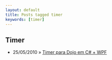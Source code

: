 ```yaml
---
layout: default
title: Posts tagged timer
keywords: [timer]
---
```

<h2 class="category">Timer</h2>
<ul class="posts">
<li>
<p>
<span class="date">25/05/2010</span> &raquo;
<a href="/blog/timer-para-dojo-em-c-wpf">Timer para Dojo em C# + WPF</a>
</p>
</li>
</ul>
